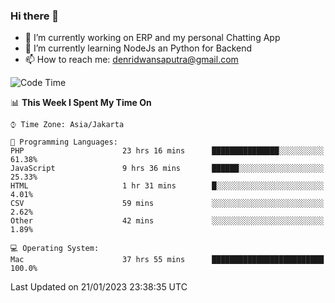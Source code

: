 ### Hi there 👋

- 🔭 I’m currently working on ERP and my personal Chatting App
- 🌱 I’m currently learning NodeJs an Python for Backend
- 📫 How to reach me: denridwansaputra@gmail.com


<!--START_SECTION:waka-->
![Code Time](http://img.shields.io/badge/Code%20Time-2%2C544%20hrs%2021%20mins-blue)

📊 **This Week I Spent My Time On** 

```text
⌚︎ Time Zone: Asia/Jakarta

💬 Programming Languages: 
PHP                      23 hrs 16 mins      ███████████████░░░░░░░░░░   61.38% 
JavaScript               9 hrs 36 mins       ██████░░░░░░░░░░░░░░░░░░░   25.33% 
HTML                     1 hr 31 mins        █░░░░░░░░░░░░░░░░░░░░░░░░   4.01% 
CSV                      59 mins             ░░░░░░░░░░░░░░░░░░░░░░░░░   2.62% 
Other                    42 mins             ░░░░░░░░░░░░░░░░░░░░░░░░░   1.89%

💻 Operating System: 
Mac                      37 hrs 55 mins      █████████████████████████   100.0%

```


 Last Updated on 21/01/2023 23:38:35 UTC
<!--END_SECTION:waka-->
